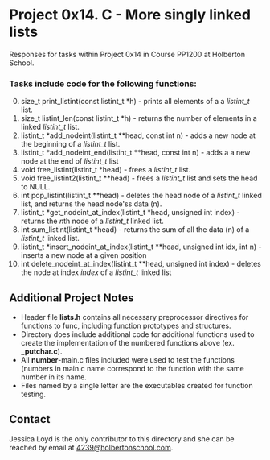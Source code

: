 # Project 0x14. C - More singly linked lists
Responses for tasks within Project 0x14 in Course PP1200 at Holberton School.
### Tasks include code for the following functions:
0. size_t print_listint(const listint_t *h) - prints all elements of a a *listint_t* list.
1. size_t listint_len(const listint_t *h) - returns the number of elements in a linked *listint_t* list.
2. listint_t *add_nodeint(listint_t **head, const int n) - adds a new node at the beginning of a *listint_t* list.
3. listint_t *add_nodeint_end(listint_t **head, const int n) - adds a a new node at the end of *listint_t* list
4. void free_listint(listint_t *head) - frees a *listint_t* list.
5. void free_listint2(listint_t **head) - frees a *listint_t* list and sets the head to NULL.
6. int pop_listint(listint_t **head) - deletes the head node of a *listint_t* linked list, and returns the head node'ss data (n).
7. listint_t *get_nodeint_at_index(listint_t *head, unsigned int index) - returns the *n*th node of a *listint_t* linked list.
8. int sum_listint(listint_t *head) - returns the sum of all the data (n) of a *listint_t* linked list.
9. listint_t *insert_nodeint_at_index(listint_t **head, unsigned int idx, int n) - inserts a new node at a given position
10. int delete_nodeint_at_index(listint_t **head, unsigned int index) - deletes the node at index *index* of a *listint_t* linked list
## Additional Project Notes
 - Header file **lists.h** contains all necessary preprocessor directives for functions to func, including function prototypes and structures.
 - Directory does include additional code for additional functions used to create the implementation of the numbered functions above (ex. **_putchar.c**).
 - All **number**-main.c files included were used to test the functions (numbers in main.c name correspond to the function with the same number in its name.
 - Files named by a single letter are the executables created for function testing.
## Contact
Jessica Loyd is the only contributor to this directory and she can be reached by email at 4239@holbertonschool.com.